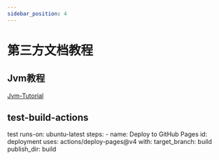 ```yaml
---
sidebar_position: 4
---
```


# 第三方文档教程

## Jvm教程
[Jvm-Tutorial](https://gitee.com/looktheworld/jvmdemo)

## test-build-actions
test
   runs-on: ubuntu-latest
    steps:
      - name: Deploy to GitHub Pages
        id: deployment
        uses: actions/deploy-pages@v4
        with:
        target_branch: build
        publish_dir: build